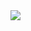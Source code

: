 
<a href="https://github.com/remarkablemark/html-react-parser/graphs/contributors">
  <img src="https://opencollective.com/html-react-parser/contributors.svg?width=890&button=false">
</a>

